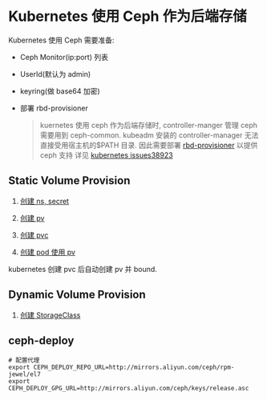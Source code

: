 # Kubernetes 使用 Ceph 作为后端存储

Kubernetes 使用 Ceph 需要准备:

- Ceph Monitor(ip:port) 列表

- UserId(默认为 admin)

- keyring(做 base64 加密)

- 部署 rbd-provisioner
   > kuernetes 使用 ceph 作为后端存储时, controller-manger 管理 ceph 需要用到 ceph-common.
   > kubeadm 安装的 controller-manager 无法直接受用宿主机的$PATH 目录.
   > 因此需要部署 [rbd-provisioner](./yamls/volume/rbd-provisioner.yaml) 以提供 ceph 支持
   > 详见 [kubernetes issues38923](https://github.com/kubernetes/kubernetes/issues/38923)

## Static Volume Provision

1. [创建 ns, secret](./yamls/volume/ceph_secret.yaml)

2. [创建 pv](./yamls/volume/ceph_pv.yaml)

3. [创建 pvc](./yamls/volume/static_pvc.yaml)

4. [创建 pod 使用 pv](./yamls/volume/ceph_pod.yaml)

kubernetes 创建 pvc 后自动创建 pv 并 bound.

## Dynamic Volume Provision

1. [创建 StorageClass](./yamls/volume/storage_class.yaml)

## ceph-deploy

```shell
# 配置代理
export CEPH_DEPLOY_REPO_URL=http://mirrors.aliyun.com/ceph/rpm-jewel/el7
export CEPH_DEPLOY_GPG_URL=http://mirrors.aliyun.com/ceph/keys/release.asc
```
